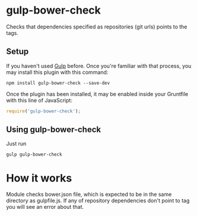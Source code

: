 # gulp-bower-check

Checks that dependencies specified as repositories (git urls) points to the tags. 

## Setup
If you haven't used [Gulp](http://gulpjs.com/) before. Once you're familiar with that process, you may install this plugin with this command:

```shell
npm install gulp-bower-check --save-dev
```

Once the plugin has been installed, it may be enabled inside your Gruntfile with this line of JavaScript:

```js
require('gulp-bower-check');
```

## Using gulp-bower-check

Just run

```shell
gulp gulp-bower-check
```

# How it works

Module checks bower.json file, which is expected to be in the same directory as gulpfile.js. If any of 
 repository dependencies don't point to tag you will see an error about that.